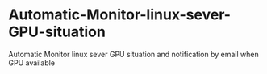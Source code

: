 # Automatic-Monitor-linux-sever-GPU-situation
Automatic Monitor linux sever GPU situation and notification by email when GPU available
